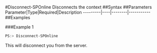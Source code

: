 #Disconnect-SPOnline
Disconnects the context
##Syntax
##Parameters
Parameter|Type|Required|Description
---------|----|--------|-----------
##Examples

###Example 1
```powershell
PS:> Disconnect-SPOnline
```
This will disconnect you from the server.

